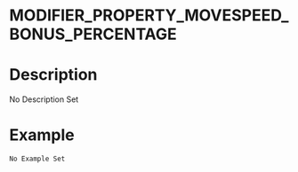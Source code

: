 # MODIFIER_PROPERTY_MOVESPEED_BONUS_PERCENTAGE
# Description
No Description Set
# Example
```No Example Set```